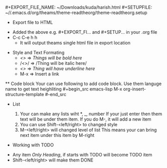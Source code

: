 #+EXPORT_FILE_NAME: ~/Downloads/kuda/harish.html
#+SETUPFILE: ~//.emacs.d/org/theams/theme-readtheorg/theme-readtheorg.setup

* Export file to HTML
- Added the above e.g. #+EXPORT_FI... and #+SETUP... in your .org file
- C-c C-e h h
  - It will output theams single html file in export location

* Style and Text Formating
  - *<>* => *Things will be bold here*
  - /<>/ => /Thing will be italic here/
  - _<>_ => _Thing will have underline here_
  - M-x  => Insert a link


** Code block
Your can use following to add code block. Use them languge name to get text heighliting
#+begin_src emacs-lisp
M-x org-insert-structure-template
#-end_src
    
* List
  1. Your can make any lists wiht *, _, number
	 If your just enter then them text will be under them item. 
	 If you do M-<enter>, it will add a new item
  2. You can use Shift-<left/right> to changed style
  3. M-<left/right> will changed level of list
	 This means your can bring next item under this item by M-right
	 
* Working with TODO
- Any item *Only Heading*, if starts with TODO will become TODO item
- Shift-<left/right> will make them DONE
  
  
